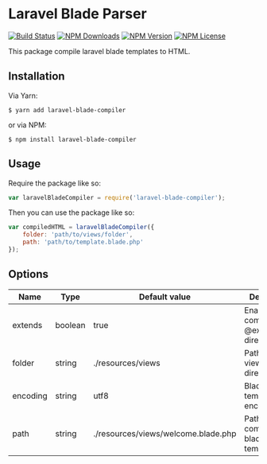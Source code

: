 # Laravel Blade Parser

[![Build Status](https://travis-ci.org/pbelyaev/laravel-blade-compiler.svg?branch=master)](https://travis-ci.org/pbelyaev/laravel-blade-compiler)
[![NPM Downloads](https://img.shields.io/npm/dt/laravel-blade-compiler.svg)](https://www.npmjs.com/package/laravel-blade-compiler)
[![NPM Version](https://img.shields.io/npm/v/laravel-blade-compiler.svg)](https://www.npmjs.com/package/laravel-blade-compiler)
[![NPM License](https://img.shields.io/npm/l/laravel-blade-compiler.svg)](https://www.npmjs.com/package/laravel-blade-compiler)

This package compile laravel blade templates to HTML.
 
 ## Installation
 
 Via Yarn:
 ```console
 $ yarn add laravel-blade-compiler
 ```
 or via NPM:
 ```console
 $ npm install laravel-blade-compiler
 ```

## Usage

Require the package like so:
 ```js
var laravelBladeCompiler = require('laravel-blade-compiler');
```

Then you can use the package like so:
```js
var compiledHTML = laravelBladeCompiler({
    folder: 'path/to/views/folder',
    path: 'path/to/template.blade.php'
});
```

## Options

| Name | Type | Default value | Description |
|---|---|---|---|
| extends | boolean | true | Enable/disable compiling @extends directives |
| folder | string | ./resources/views | Path to the views directory. |
| encoding | string | utf8 | Blade templates encoding |
| path | string | ./resources/views/welcome.blade.php | Path to the compiled blade template file |
